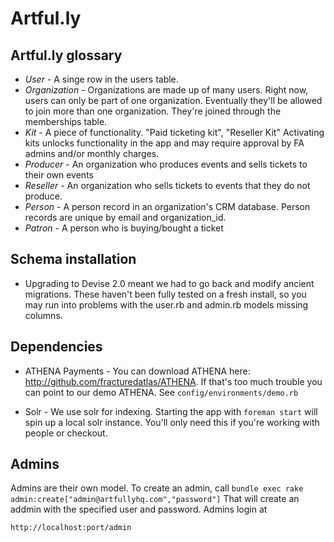 # Artful.ly

## Artful.ly glossary

* _User_ - A singe row in the users table.
* _Organization_ - Organizations are made up of many users.  Right now, users can only be part of one organization.  Eventually they'll be allowed to join more than one organization.  They're joined through the memberships table.
* _Kit_ - A piece of functionality.  "Paid ticketing kit", "Reseller Kit"  Activating kits unlocks functionality in the app and may require approval by FA admins and/or monthly charges.
* _Producer_ - An organization who produces events and sells tickets to their own events
* _Reseller_ - An organization who sells tickets to events that they do not produce.
* _Person_ - A person record in an organization's CRM database.  Person records are unique by email and organization_id.
* _Patron_ - A person who is buying/bought a ticket

## Schema installation

* Upgrading to Devise 2.0 meant we had to go back and modify ancient migrations.  These haven't been fully tested on a fresh install, so you may run into problems with the user.rb and admin.rb models missing columns.

## Dependencies

* ATHENA Payments - You can download ATHENA here: http://github.com/fracturedatlas/ATHENA.  If that's too much trouble you can point to our demo ATHENA.  See `config/environments/demo.rb` 

* Solr - We use solr for indexing.  Starting the app with `foreman start` will spin up a local solr instance.  You'll only need this if you're working with people or checkout.

## Admins

Admins are their own model.  To create an admin, call `bundle exec rake admin:create["admin@artfullyhq.com","password"]`  That will create an addmin with the specified user and password.  Admins login at

    http://localhost:port/admin
    